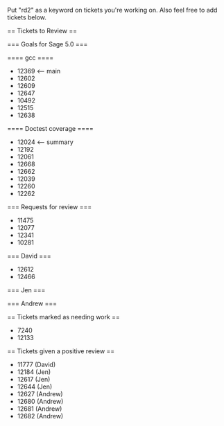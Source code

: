 Put "rd2" as a keyword on tickets you're working on.  Also feel free to add tickets below.

== Tickets to Review ==

=== Goals for Sage 5.0 ===

==== gcc ====

 * 12369 <-- main
 * 12602
 * 12609
 * 12647
 * 10492
 * 12515
 * 12638

==== Doctest coverage ====

 * 12024 <-- summary
 * 12192
 * 12061
 * 12668
 * 12662
 * 12039
 * 12260
 * 12262

=== Requests for review ===

 * 11475
 * 12077
 * 12341
 * 10281

=== David ===

 * 12612
 * 12466 

=== Jen ===
 
 

=== Andrew ===



== Tickets marked as needing work ==

 * 7240
 * 12133

== Tickets given a positive review ==

 * 11777 (David)
 * 12184 (Jen) 
 * 12617 (Jen) 
 * 12644 (Jen)
 * 12627 (Andrew)
 * 12680 (Andrew)
 * 12681 (Andrew)
 * 12682 (Andrew)
